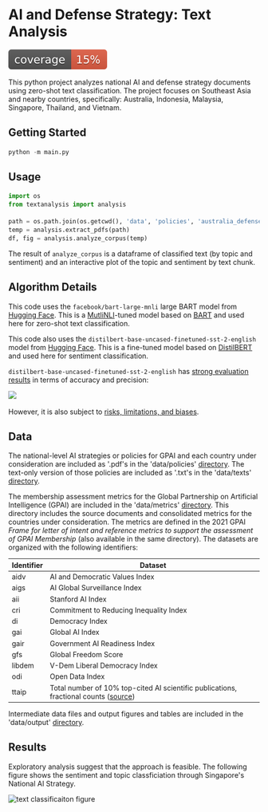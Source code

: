 # AI and Defense Strategy: Text Analysis

![coverage badge](https://raw.githubusercontent.com/ajkeith/StrategyDocumentAnalysis/main/coverage.svg)

This python project analyzes national AI and defense strategy documents using zero-shot text classification. The project focuses on Southeast Asia and nearby countries, specifically: Australia, Indonesia, Malaysia, Singapore, Thailand, and Vietnam. 

## Getting Started

```python
python -m main.py
```

## Usage

```python
import os
from textanalysis import analysis

path = os.path.join(os.getcwd(), 'data', 'policies', 'australia_defense.pdf')
temp = analysis.extract_pdfs(path)
df, fig = analysis.analyze_corpus(temp)
```

The result of `analyze_corpus` is a dataframe of classified text (by topic and sentiment) and an interactive plot of the topic and sentiment by text chunk. 

## Algorithm Details

This code uses the `facebook/bart-large-mnli` large BART model from [Hugging Face](https://huggingface.co/facebook/bart-large-mnli). This is a [MutliNLI](https://huggingface.co/datasets/multi_nli)-tuned model based on [BART](https://arxiv.org/abs/1910.13461) and used here for zero-shot text classification. 

This code also uses the `distilbert-base-uncased-finetuned-sst-2-english` model from [Hugging Face](https://huggingface.co/distilbert-base-uncased-finetuned-sst-2-english). This is a fine-tuned model based on [DistilBERT](https://arxiv.org/abs/1910.01108) and used here for sentiment classification. 

`distilbert-base-uncased-finetuned-sst-2-english` has [strong evaluation results](https://huggingface.co/distilbert-base-uncased-finetuned-sst-2-english) in terms of accuracy and precision:

<img src="https://user-images.githubusercontent.com/26749415/230005604-98fd3980-7d26-48b9-92f8-82197664a339.png" width="500">

However, it is also subject to [risks, limitations, and biases](https://huggingface.co/distilbert-base-uncased-finetuned-sst-2-english#risks-limitations-and-biases). 

## Data

The national-level AI strategies or policies for GPAI and each country under consideration are included as '.pdf's in the 'data/policies' [directory](https://github.com/ajkeith/StrategyDocumentAnalysis/tree/main/data/policies). The text-only version of those policies are included as '.txt's in the 'data/texts' [directory](https://github.com/ajkeith/StrategyDocumentAnalysis/tree/main/data/texts).

The membership assessment metrics for the Global Partnership on Artificial Intelligence (GPAI) are included in the 'data/metrics' [directory](https://github.com/ajkeith/StrategyDocumentAnalysis/tree/main/data/metrics). This directory includes the source documents and consolidated metrics for the countries under consideration. The metrics are defined in the 2021 GPAI _Frame for letter of intent and reference metrics to support the assessment of GPAI Membership_ (also available in the same directory). The datasets are organized with the following identifiers:

| Identifier | Dataset |
| --- | --- |
| aidv | AI and Democratic Values Index |
| aigs | AI Global Surveillance Index |
| aii | Stanford AI Index |
| cri | Commitment to Reducing Inequality Index |
| di | Democracy Index |
| gai | Global AI Index |
| gair | Government AI Readiness Index |
| gfs | Global Freedom Score |
| libdem | V-Dem Liberal Democracy Index |
| odi | Open Data Index |
| ttaip | Total number of 10% top-cited AI scientific publications, fractional counts ([source](https://oecd.ai/en/oecd-metrics-and-methods?selectedArea=bibliometrics&selectedVisualization=total-number-of-10-top-cited-ai-scientific-publications-fractional-counts)) |

Intermediate data files and output figures and tables are included in the 'data/output' [directory](https://github.com/ajkeith/StrategyDocumentAnalysis/tree/main/data/output).

## Results

Exploratory analysis suggest that the approach is feasible. The following figure shows the sentiment and topic classficiation through Singapore's National AI Strategy.

![text classificaiton figure](https://user-images.githubusercontent.com/26749415/230006657-b511a380-7872-41ac-bd6b-daf230fb9790.png)
